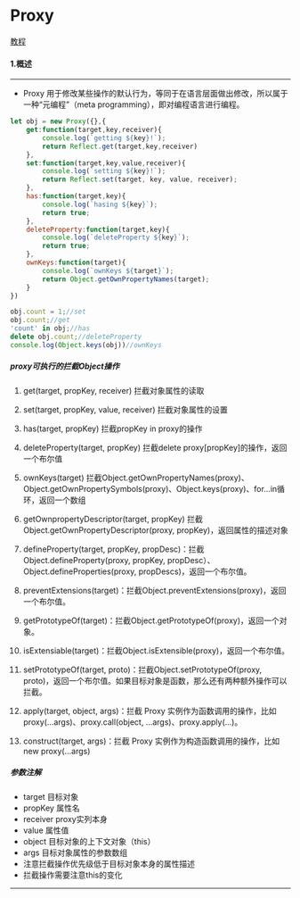 # Proxy
[教程](http://es6.ruanyifeng.com/#docs/proxy)
#### 1.概述
***
+ Proxy 用于修改某些操作的默认行为，等同于在语言层面做出修改，所以属于一种“元编程”（meta programming），即对编程语言进行编程。
```javascript
let obj = new Proxy({},{
    get:function(target,key,receiver){
        console.log(`getting ${key}!`);
        return Reflect.get(target,key,receiver)
    },
    set:function(target,key,value,receiver){
        console.log(`setting ${key}!`);
        return Reflect.set(target, key, value, receiver);
    },
    has:function(target,key){
        console.log(`hasing ${key}`);
        return true;
    },
    deleteProperty:function(target,key){
        console.log(`deleteProperty ${key}`);
        return true;
    },
    ownKeys:function(target){
        console.log(`ownKeys ${target}`);
        return Object.getOwnPropertyNames(target);
    }
})

obj.count = 1;//set
obj.count;//get
'count' in obj;//has
delete obj.count;//deleteProperty
console.log(Object.keys(obj))//ownKeys
```
##### proxy可执行的拦截Object操作
1. get(target, propKey, receiver) 拦截对象属性的读取  

2. set(target, propKey, value, receiver) 拦截对象属性的设置  

3. has(target, propKey) 拦截propKey in proxy的操作

4. deleteProperty(target, propKey) 拦截delete proxy[propKey]的操作，返回一个布尔值

5. ownKeys(target) 拦截Object.getOwnPropertyNames(proxy)、Object.getOwnPropertySymbols(proxy)、Object.keys(proxy)、for...in循环，返回一个数组

6. getOwnpropertyDescriptor(target, propKey) 拦截Object.getOwnPropertyDescriptor(proxy, propKey)，返回属性的描述对象

7. defineProperty(target, propKey, propDesc)：拦截Object.defineProperty(proxy, propKey, propDesc）、Object.defineProperties(proxy, propDescs)，返回一个布尔值。

8. preventExtensions(target)：拦截Object.preventExtensions(proxy)，返回一个布尔值。

9. getPrototypeOf(target)：拦截Object.getPrototypeOf(proxy)，返回一个对象。

10. isExtensiable(target)：拦截Object.isExtensible(proxy)，返回一个布尔值。

11. setPrototypeOf(target, proto)：拦截Object.setPrototypeOf(proxy, proto)，返回一个布尔值。如果目标对象是函数，那么还有两种额外操作可以拦截。

12. apply(target, object, args)：拦截 Proxy 实例作为函数调用的操作，比如proxy(...args)、proxy.call(object, ...args)、proxy.apply(...)。

13. construct(target, args)：拦截 Proxy 实例作为构造函数调用的操作，比如new proxy(...args)  
##### 参数注解
+ target 目标对象
+ propKey 属性名
+ receiver proxy实列本身
+ value 属性值
+ object 目标对象的上下文对象（this）
+ args 目标对象属性的参数数组
+ 注意拦截操作优先级低于目标对象本身的属性描述
+ 拦截操作需要注意this的变化
***